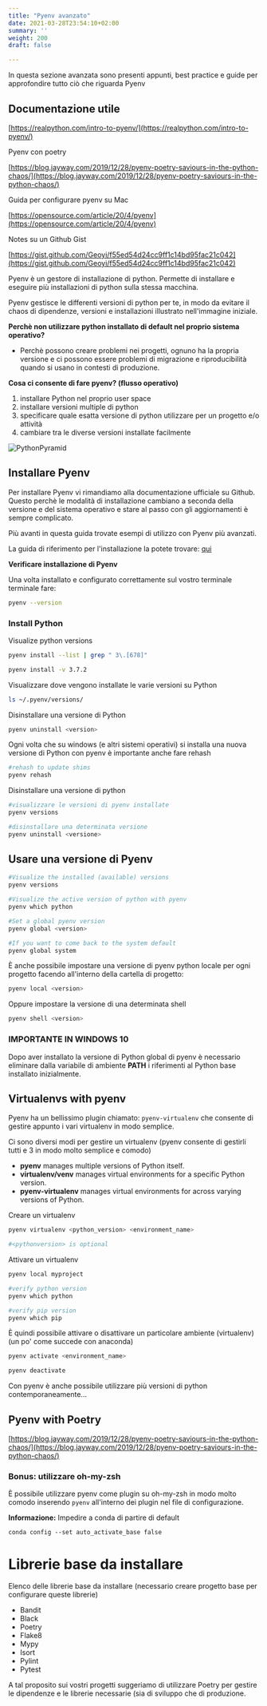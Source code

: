 ```yaml
---
title: "Pyenv avanzato"
date: 2021-03-28T23:54:10+02:00
summary: ''
weight: 200
draft: false

---
```


In questa sezione avanzata sono presenti appunti, best practice e guide per approfondire tutto ciò che riguarda Pyenv

## Documentazione utile

[https://realpython.com/intro-to-pyenv/](https://realpython.com/intro-to-pyenv/)

Pyenv con poetry

[https://blog.jayway.com/2019/12/28/pyenv-poetry-saviours-in-the-python-chaos/](https://blog.jayway.com/2019/12/28/pyenv-poetry-saviours-in-the-python-chaos/)

Guida per configurare pyenv su Mac

[https://opensource.com/article/20/4/pyenv](https://opensource.com/article/20/4/pyenv)

Notes su un Github Gist

[https://gist.github.com/Geoyi/f55ed54d24cc9ff1c14bd95fac21c042](https://gist.github.com/Geoyi/f55ed54d24cc9ff1c14bd95fac21c042)

Pyenv è un gestore di installazione di python. Permette di installare e eseguire più installazioni di python sulla stessa macchina.

Pyenv gestisce le differenti versioni di python per te, in modo da evitare il chaos di dipendenze, versioni e installazioni illustrato nell'immagine iniziale.

**Perchè non utilizzare python installato di default nel proprio sistema operativo?**
- Perchè possono creare problemi nei progetti, ognuno ha la propria versione e ci possono essere problemi di migrazione e riproducibilità quando si usano in contesti di produzione.

**Cosa ci consente di fare pyenv? (flusso operativo)**

1. installare Python nel proprio user space
2. installare versioni multiple di python
3. specificare quale esatta versione di python utilizzare per un progetto e/o attività
4. cambiare tra le diverse versioni installate facilmente

![PythonPyramid](./images/python-pyramid.png)

## Installare Pyenv

Per installare Pyenv vi rimandiamo alla documentazione ufficiale su Github.  
Questo perchè le modalità di installazione cambiano a seconda della versione e del sistema operativo e stare al passo con gli aggiornamenti è sempre complicato.

Più avanti in questa guida trovate esempi di utilizzo con Pyenv più avanzati.

La guida di riferimento per l'installazione la potete trovare: [qui](https://github.com/pyenv/pyenv#installation)

**Verificare installazione di Pyenv**

Una volta installato e configurato correttamente sul vostro terminale terminale fare:

```bash
pyenv --version
```

### Install Python

Visualize python versions

```bash
pyenv install --list | grep " 3\.[678]"
```

```bash
pyenv install -v 3.7.2
```

Visualizzare dove vengono installate le varie versioni su Python

```bash
ls ~/.pyenv/versions/
```

Disinstallare una versione di Python

```bash
pyenv uninstall <version>
```

Ogni volta che su windows (e altri sistemi operativi) si installa una nuova versione di Python con pyenv è importante anche fare rehash

```bash
#rehash to update shims
pyenv rehash
```

Disinstallare una versione di python

```bash
#visualizzare le versioni di pyenv installate
pyenv versions

#disinstallare una determinata versione
pyenv uninstall <versione>
```

## Usare una versione di Pyenv

```bash
#Visualize the installed (available) versions
pyenv versions

#Visualize the active version of python with pyenv
pyenv which python

#Set a global pyenv version
pyenv global <version>

#If you want to come back to the system default
pyenv global system
```

È anche possibile impostare una versione di pyenv python locale per ogni progetto facendo all'interno della cartella di progetto:

```bash
pyenv local <version>
```

Oppure impostare la versione di una determinata shell

```bash
pyenv shell <version>
```

### IMPORTANTE IN WINDOWS 10   
Dopo aver installato la versione di Python global di pyenv è necessario eliminare dalla variabile di ambiente **PATH** i riferimenti al Python base installato inizialmente.  

## Virtualenvs with pyenv

Pyenv ha un bellissimo plugin chiamato: `pyenv-virtualenv` che consente di gestire appunto i vari virtualenv in modo semplice.

Ci sono diversi modi per gestire un virtualenv (pyenv consente di gestirli tutti e 3 in modo molto semplice e comodo)

- **pyenv** manages multiple versions of Python itself.
- **virtualenv/venv** manages virtual environments for a specific Python version.
- **pyenv-virtualenv** manages virtual environments for across varying versions of Python.

Creare un virtualenv

```bash
pyenv virtualenv <python_version> <environment_name>

#<pythonversion> is optional
```

Attivare un virtualenv

```bash
pyenv local myproject

#verify python version
pyenv which python

#verify pip version
pyenv which pip
```

È quindi possibile attivare o disattivare un particolare ambiente (virtualenv) (un po' come succede con anaconda)

```bash
pyenv activate <environment_name>

pyenv deactivate
```

Con pyenv è anche possibile utilizzare più versioni di python contemporaneamente...

## Pyenv with Poetry

[https://blog.jayway.com/2019/12/28/pyenv-poetry-saviours-in-the-python-chaos/](https://blog.jayway.com/2019/12/28/pyenv-poetry-saviours-in-the-python-chaos/)

### Bonus: utilizzare oh-my-zsh

È possibile utilizzare pyenv come plugin su oh-my-zsh in modo molto comodo inserendo `pyenv` all'interno dei plugin nel file di configurazione.

**Informazione:** Impedire a conda di partire di default

`conda config --set auto_activate_base false`

# Librerie base da installare

Elenco delle librerie base da installare (necessario creare progetto base per configurare queste librerie)

- Bandit
- Black
- Poetry
- Flake8
- Mypy
- Isort
- Pylint
- Pytest

A tal proposito sui vostri progetti suggeriamo di utilizzare Poetry per gestire le dipendenze e le librerie necessarie (sia di sviluppo che di produzione.
